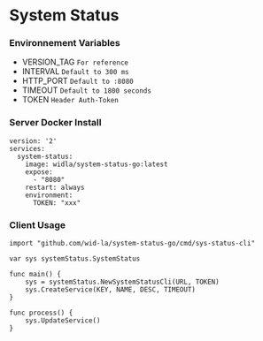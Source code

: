 # System Status

### Environnement Variables

* VERSION_TAG `For reference`
* INTERVAL `Default to 300 ms`
* HTTP_PORT `Default to :8080`
* TIMEOUT `Default to 1800 seconds`
* TOKEN `Header Auth-Token`

### Server Docker Install

```
version: '2'
services:
  system-status:
    image: widla/system-status-go:latest 
    expose:
      - "8080"
    restart: always
    environment:
      TOKEN: "xxx"
```

### Client Usage

```
import "github.com/wid-la/system-status-go/cmd/sys-status-cli"

var sys systemStatus.SystemStatus

func main() {
	sys = systemStatus.NewSystemStatusCli(URL, TOKEN)
	sys.CreateService(KEY, NAME, DESC, TIMEOUT)
}

func process() {
	sys.UpdateService()
}

```